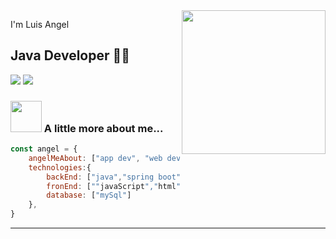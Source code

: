 <img align='right' src="https://media.giphy.com/media/M9gbBd9nbDrOTu1Mqx/giphy.gif" width="230">

I'm Luis Angel 
## Java Developer 👨‍💻

[![](https://img.shields.io/badge/LinkedIn-SosaFloresLuisAngel-blue)](https://https://www.linkedin.com/in/sosa-flores-luis-angel-643999211/)
[![](https://img.shields.io/badge/Gmail-sosafloresluisangel@gmail.com-red)](mailto:sosafloresluisangel@gmail.com)


### <img src="https://media.giphy.com/media/VgCDAzcKvsR6OM0uWg/giphy.gif" width="50"> A little more about me...  

```javascript
const angel = {
    angelMeAbout: ["app dev", "web dev", "tech"],
    technologies:{
        backEnd: ["java","spring boot"],
        fronEnd: [""javaScript","html","css"],
        database: ["mySql"]
    },
}
```

---
